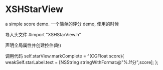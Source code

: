 # XSHStarView
a simple score demo.
一个简单的评分 demo, 使用的时候

导入头文件
#import "XSHStarView.h"

声明全局属性并创建控件(略)

调用代码
    self.starView.markComplete = ^(CGFloat score){
        weakSelf.starLabel.text = [NSString stringWithFormat:@"%.1f分",score];
    };
